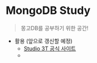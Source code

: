# MongoDB Study

> 몽고DB를 공부하기 위한 공간!



- 활용 (앞으로 갱신할 예정)
  - [Studio 3T 공식 사이트](https://studio3t.com/academy/lessons/introduction-to-mongodb/)
  - 